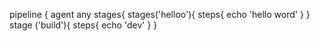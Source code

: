 pipeline {
agent any
stages{ stages('helloo'){
steps{ echo 'hello word'
}
}
stage ('build'){
steps{
echo 'dev' 
}
}
